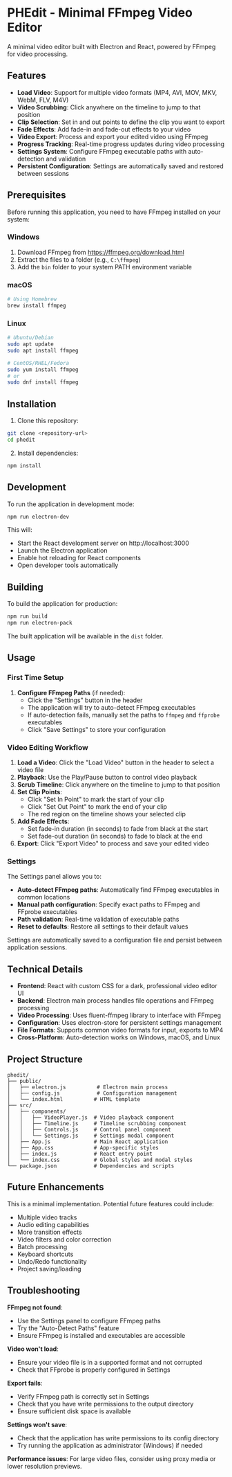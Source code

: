 # PHEdit - Minimal FFmpeg Video Editor

A minimal video editor built with Electron and React, powered by FFmpeg for video processing.

## Features

- **Load Video**: Support for multiple video formats (MP4, AVI, MOV, MKV, WebM, FLV, M4V)
- **Video Scrubbing**: Click anywhere on the timeline to jump to that position
- **Clip Selection**: Set in and out points to define the clip you want to export
- **Fade Effects**: Add fade-in and fade-out effects to your video
- **Video Export**: Process and export your edited video using FFmpeg
- **Progress Tracking**: Real-time progress updates during video processing
- **Settings System**: Configure FFmpeg executable paths with auto-detection and validation
- **Persistent Configuration**: Settings are automatically saved and restored between sessions

## Prerequisites

Before running this application, you need to have FFmpeg installed on your system:

### Windows
1. Download FFmpeg from https://ffmpeg.org/download.html
2. Extract the files to a folder (e.g., `C:\ffmpeg`)
3. Add the `bin` folder to your system PATH environment variable

### macOS
```bash
# Using Homebrew
brew install ffmpeg
```

### Linux
```bash
# Ubuntu/Debian
sudo apt update
sudo apt install ffmpeg

# CentOS/RHEL/Fedora
sudo yum install ffmpeg
# or
sudo dnf install ffmpeg
```

## Installation

1. Clone this repository:
```bash
git clone <repository-url>
cd phedit
```

2. Install dependencies:
```bash
npm install
```

## Development

To run the application in development mode:

```bash
npm run electron-dev
```

This will:
- Start the React development server on http://localhost:3000
- Launch the Electron application
- Enable hot reloading for React components
- Open developer tools automatically

## Building

To build the application for production:

```bash
npm run build
npm run electron-pack
```

The built application will be available in the `dist` folder.

## Usage

### First Time Setup

1. **Configure FFmpeg Paths** (if needed):
   - Click the "Settings" button in the header
   - The application will try to auto-detect FFmpeg executables
   - If auto-detection fails, manually set the paths to `ffmpeg` and `ffprobe` executables
   - Click "Save Settings" to store your configuration

### Video Editing Workflow

1. **Load a Video**: Click the "Load Video" button in the header to select a video file
2. **Playback**: Use the Play/Pause button to control video playback
3. **Scrub Timeline**: Click anywhere on the timeline to jump to that position
4. **Set Clip Points**: 
   - Click "Set In Point" to mark the start of your clip
   - Click "Set Out Point" to mark the end of your clip
   - The red region on the timeline shows your selected clip
5. **Add Fade Effects**:
   - Set fade-in duration (in seconds) to fade from black at the start
   - Set fade-out duration (in seconds) to fade to black at the end
6. **Export**: Click "Export Video" to process and save your edited video

### Settings

The Settings panel allows you to:
- **Auto-detect FFmpeg paths**: Automatically find FFmpeg executables in common locations
- **Manual path configuration**: Specify exact paths to FFmpeg and FFprobe executables
- **Path validation**: Real-time validation of executable paths
- **Reset to defaults**: Restore all settings to their default values

Settings are automatically saved to a configuration file and persist between application sessions.

## Technical Details

- **Frontend**: React with custom CSS for a dark, professional video editor UI
- **Backend**: Electron main process handles file operations and FFmpeg processing
- **Video Processing**: Uses fluent-ffmpeg library to interface with FFmpeg
- **Configuration**: Uses electron-store for persistent settings management
- **File Formats**: Supports common video formats for input, exports to MP4
- **Cross-Platform**: Auto-detection works on Windows, macOS, and Linux

## Project Structure

```
phedit/
├── public/
│   ├── electron.js          # Electron main process
│   ├── config.js            # Configuration management
│   └── index.html          # HTML template
├── src/
│   ├── components/
│   │   ├── VideoPlayer.js  # Video playback component
│   │   ├── Timeline.js     # Timeline scrubbing component
│   │   ├── Controls.js     # Control panel component
│   │   └── Settings.js     # Settings modal component
│   ├── App.js              # Main React application
│   ├── App.css             # App-specific styles
│   ├── index.js            # React entry point
│   └── index.css           # Global styles and modal styles
└── package.json            # Dependencies and scripts
```

## Future Enhancements

This is a minimal implementation. Potential future features could include:
- Multiple video tracks
- Audio editing capabilities
- More transition effects
- Video filters and color correction
- Batch processing
- Keyboard shortcuts
- Undo/Redo functionality
- Project saving/loading

## Troubleshooting

**FFmpeg not found**: 
- Use the Settings panel to configure FFmpeg paths
- Try the "Auto-Detect Paths" feature
- Ensure FFmpeg is installed and executables are accessible

**Video won't load**: 
- Ensure your video file is in a supported format and not corrupted
- Check that FFprobe is properly configured in Settings

**Export fails**: 
- Verify FFmpeg path is correctly set in Settings
- Check that you have write permissions to the output directory
- Ensure sufficient disk space is available

**Settings won't save**: 
- Check that the application has write permissions to its config directory
- Try running the application as administrator (Windows) if needed

**Performance issues**: For large video files, consider using proxy media or lower resolution previews.
